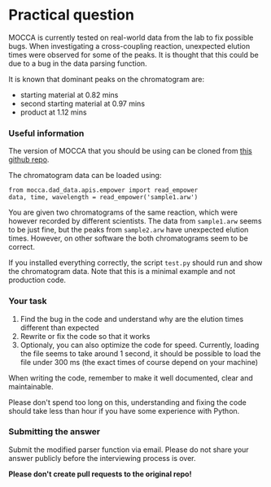 # Practical question

MOCCA is currently tested on real-world data from the lab to fix possible bugs. When investigating a cross-coupling reaction, unexpected elution times were observed for some of the peaks. It is thought that this could be due to a bug in the data parsing function.

It is known that dominant peaks on the chromatogram are:
* starting material at 0.82 mins
* second starting material at 0.97 mins
* product at 1.12 mins

### Useful information

The version of MOCCA that you should be using can be cloned from [this github repo](https://github.com/HaasCP/mocca).

The chromatogram data can be loaded using:

```
from mocca.dad_data.apis.empower import read_empower
data, time, wavelength = read_empower('sample1.arw')
```

You are given two chromatograms of the same reaction, which were however recorded by different scientists. The data from `sample1.arw` seems to be just fine, but the peaks from `sample2.arw` have unexpected elution times. However, on other software the both chromatograms seem to be correct.

If you installed everything correctly, the script `test.py` should run and show the chromatogram data. Note that this is a minimal example and not production code.

### Your task

1. Find the bug in the code and understand why are the elution times different than expected
2. Rewrite or fix the code so that it works
3. Optionaly, you can also optimize the code for speed. Currently, loading the file seems to take around 1 second, it should be possible to load the file under 300 ms (the exact times of course depend on your machine)

When writing the code, remember to make it well documented, clear and maintainable.

Please don't spend too long on this, understanding and fixing the code should take less than hour if you have some experience with Python.

### Submitting the answer

Submit the modified parser function via email. Please do not share your answer publicly before the interviewing process is over.

**Please don't create pull requests to the original repo!**